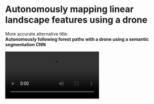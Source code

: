 # Autonomously mapping linear landscape features using a drone

More accurate alternative title:  
**Autonomously following forest paths with a drone using a semantic segmentation CNN**

![intro-video](media/intro.webm)
